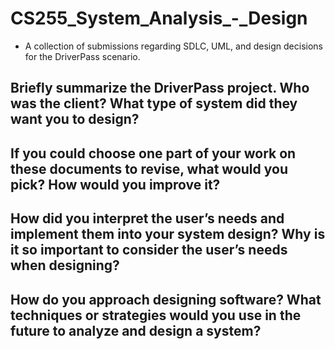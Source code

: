 # CS255_System_Analysis_-_Design
- A collection of submissions regarding SDLC, UML, and design decisions for the DriverPass scenario. 
## Briefly summarize the DriverPass project. Who was the client? What type of system did they want you to design?
## If you could choose one part of your work on these documents to revise, what would you pick? How would you improve it?
## How did you interpret the user’s needs and implement them into your system design? Why is it so important to consider the user’s needs when designing?
## How do you approach designing software? What techniques or strategies would you use in the future to analyze and design a system?
